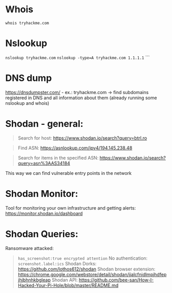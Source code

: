 # Whois
```whois tryhackme.com```
# Nslookup
```nslookup tryhackme.com``` ```nslookup -type=A tryhackme.com 1.1.1.1``` ```
# DNS dump
https://dnsdumpster.com/ - ex.: tryhackme.com -> find subdomains registered in DNS and all information about them (already running some nslookup and whois)
# Shodan - general:
> Search for host: https://www.shodan.io/search?query=btrl.ro

> Find ASN: https://asnlookup.com/ipv4/194.145.238.48

> Search for items in the specified ASN: https://www.shodan.io/search?query=asn%3AAS34184

This way we can find vulnerable entry points in the network
# Shodan Monitor:
Tool for monitoring your own infrastructure and getting alerts: https://monitor.shodan.io/dashboard
# Shodan Queries:
Ransomware attacked:
> ```has_screenshot:true encrypted attention```
No authentication:
> ```screenshot.label:ics```
Shodan Dorks: https://github.com/lothos612/shodan
> Shodan browser extension: https://chrome.google.com/webstore/detail/shodan/jjalcfnidlmpjhdfepjhjbhnhkbgleap
Shodan API: https://github.com/bee-san/How-I-Hacked-Your-Pi-Hole/blob/master/README.md

